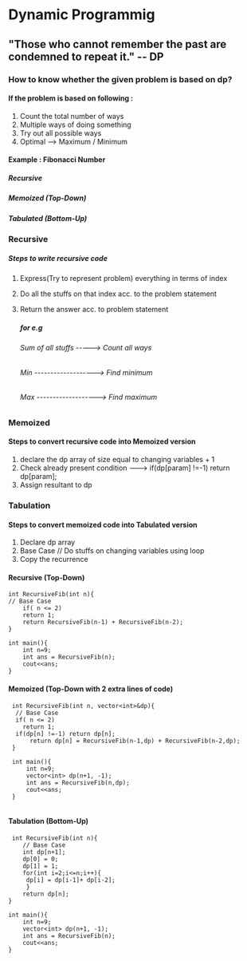 # Dynamic Programmig
## "Those who cannot remember the past are condemned to repeat it." -- DP


### How to know whether the given problem is based on dp?

#### If the problem is based on following :

1. Count the total number of ways 
2. Multiple ways of doing something
3. Try out all possible ways
4. Optimal --> Maximum / Minimum

#### Example : Fibonacci Number

##### Recursive 
##### Memoized (Top-Down)
##### Tabulated (Bottom-Up)

### Recursive

##### Steps to write recursive code

1. Express(Try to represent problem) everything in terms of index
2. Do all the stuffs on that index acc. to the problem statement
3. Return the answer acc. to problem statement
    
    ##### for e.g  
    ###### Sum of all stuffs -----> Count all ways
    ###### Min -------------------> Find minimum
    ###### Max -------------------> Find maximum


### Memoized

#### Steps to convert recursive code into Memoized version

1. declare the dp array of size equal to changing variables + 1
2. Check already present condition ---> if(dp[param] !=-1) return dp[param];
3. Assign resultant to dp

### Tabulation

#### Steps to convert memoized code into Tabulated version

1. Declare dp array
2. Base Case 
     // Do stuffs on changing variables using loop
3. Copy the recurrence


#### Recursive  (Top-Down)
 ```
 int RecursiveFib(int n){
 // Base Case
     if( n <= 2) 
     return 1;
     return RecursiveFib(n-1) + RecursiveFib(n-2);
 }

 int main(){
     int n=9;
     int ans = RecursiveFib(n);
     cout<<ans;
 }
 
```
#### Memoized (Top-Down with 2 extra lines of code)
```
 int RecursiveFib(int n, vector<int>&dp){
  // Base Case
  if( n <= 2) 
    return 1;
  if(dp[n] !=-1) return dp[n];
      return dp[n] = RecursiveFib(n-1,dp) + RecursiveFib(n-2,dp);
 }

 int main(){
     int n=9;
     vector<int> dp(n+1, -1);
     int ans = RecursiveFib(n,dp);
     cout<<ans;
 }
 
```
#### Tabulation (Bottom-Up)

```
 int RecursiveFib(int n){
    // Base Case
    int dp[n+1];
    dp[0] = 0;
    dp[1] = 1;
    for(int i=2;i<=n;i++){
     dp[i] = dp[i-1]+ dp[i-2];
     }
    return dp[n];
}

int main(){
    int n=9;
    vector<int> dp(n+1, -1);
    int ans = RecursiveFib(n);
    cout<<ans;
}

```
